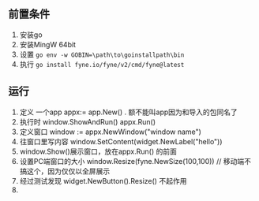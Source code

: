 ## 前置条件
1. 安装go
2. 安装MingW 64bit
3. 设置 ```go env -w GOBIN=\path\to\goinstallpath\bin```
4. 执行 ```go install fyne.io/fyne/v2/cmd/fyne@latest```

## 运行
1. 定义 一个app  appx:= app.New() . 额不能叫app因为和导入的包同名了
2. 执行时 window.ShowAndRun()  appx.Run()
3. 定义窗口 window := appx.NewWindow("window name")
4. 往窗口里写内容 window.SetContent(widget.NewLabel("hello"))
5. window.Show()展示窗口，放在appx.Run() 的前面
6. 设置PC端窗口的大小 window.Resize(fyne.NewSize(100,100)) // 移动端不搞这个，因为仅仅以全屏展示
7. 经过测试发现 widget.NewButton().Resize() 不起作用
8. 